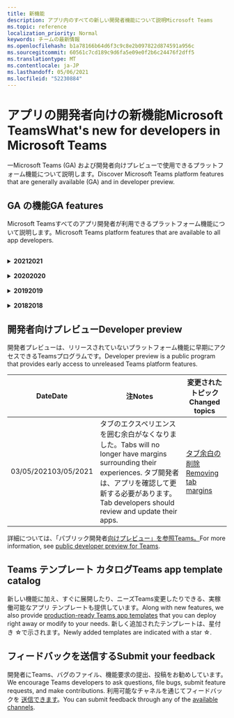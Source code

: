 ```yaml
---
title: 新機能
description: アプリ内のすべての新しい開発者機能について説明Microsoft Teams
ms.topic: reference
localization_priority: Normal
keywords: チームの最新情報
ms.openlocfilehash: b1a78166b64d6f3c9c8e2b097822d874591a956c
ms.sourcegitcommit: 60561c7cd189c9d6fa5e09e0f2b6c24476f2dff5
ms.translationtype: MT
ms.contentlocale: ja-JP
ms.lasthandoff: 05/06/2021
ms.locfileid: "52230884"
---
```

# <a name="whats-new-for-developers-in-microsoft-teams"></a><span data-ttu-id="727b0-104">アプリの開発者向けの新機能Microsoft Teams</span><span class="sxs-lookup"><span data-stu-id="727b0-104">What's new for developers in Microsoft Teams</span></span>

<span data-ttu-id="727b0-105">一Microsoft Teams (GA) および開発者向けプレビューで使用できるプラットフォーム機能について説明します。</span><span class="sxs-lookup"><span data-stu-id="727b0-105">Discover Microsoft Teams platform features that are generally available (GA) and in developer preview.</span></span>

## <a name="ga-features"></a><span data-ttu-id="727b0-106">GA の機能</span><span class="sxs-lookup"><span data-stu-id="727b0-106">GA features</span></span>

<span data-ttu-id="727b0-107">Microsoft Teamsすべてのアプリ開発者が利用できるプラットフォーム機能について説明します。</span><span class="sxs-lookup"><span data-stu-id="727b0-107">Microsoft Teams platform features that are available to all app developers.</span></span>

<br>

<details>

<summary><span data-ttu-id="727b0-108"><b>2021</b></span><span class="sxs-lookup"><span data-stu-id="727b0-108"><b>2021</b></span></span></summary>

| <span data-ttu-id="727b0-109">**Date**</span><span class="sxs-lookup"><span data-stu-id="727b0-109">**Date**</span></span> | <span data-ttu-id="727b0-110">**注**</span><span class="sxs-lookup"><span data-stu-id="727b0-110">**Notes**</span></span> | <span data-ttu-id="727b0-111">**変更されたトピック**</span><span class="sxs-lookup"><span data-stu-id="727b0-111">**Changed topics**</span></span> |
| -------- | --------- | ------------------ |
|<span data-ttu-id="727b0-112">04/30/2021</span><span class="sxs-lookup"><span data-stu-id="727b0-112">04/30/2021</span></span>|<span data-ttu-id="727b0-113">アプリをストアに発行する方法に関する新Teamsガイダンス。</span><span class="sxs-lookup"><span data-stu-id="727b0-113">New guidance on how to publish apps to the Teams store.</span></span>|<span data-ttu-id="727b0-114">[アプリを Teams ストア](concepts/deploy-and-publish/appsource/publish.md)に発行Teams[検証ガイドライン](concepts/deploy-and-publish/appsource/prepare/teams-store-validation-guidelines.md)</span><span class="sxs-lookup"><span data-stu-id="727b0-114">[Publish your app to the Teams store](concepts/deploy-and-publish/appsource/publish.md), [Teams store validation guidelines](concepts/deploy-and-publish/appsource/prepare/teams-store-validation-guidelines.md)</span></span> |
|<span data-ttu-id="727b0-115">04/29/2021</span><span class="sxs-lookup"><span data-stu-id="727b0-115">04/29/2021</span></span> | <span data-ttu-id="727b0-116">New: アダプティブ カードのユニバーサル アクション。</span><span class="sxs-lookup"><span data-stu-id="727b0-116">New: Universal Actions for Adaptive Cards.</span></span> | [<span data-ttu-id="727b0-117">アダプティブ カードのユニバーサル アクション</span><span class="sxs-lookup"><span data-stu-id="727b0-117">Universal Actions for Adaptive Cards</span></span>](task-modules-and-cards/cards/universal-actions-for-adaptive-cards/overview.md) |
|<span data-ttu-id="727b0-118">04/08/2021</span><span class="sxs-lookup"><span data-stu-id="727b0-118">04/08/2021</span></span>| <span data-ttu-id="727b0-119">アプリのカスタマイズ機能は、開発者プレビューで利用できます。</span><span class="sxs-lookup"><span data-stu-id="727b0-119">App customization feature is now available in developer preview.</span></span>|<span data-ttu-id="727b0-120">[アプリTeams、App](concepts/design/design-teams-app-overview.md#app-customization) [Studio の概要、マニフェスト](concepts/build-and-test/app-studio-overview.md#connectors)スキーマを[設計する](resources/schema/manifest-schema-dev-preview.md)</span><span class="sxs-lookup"><span data-stu-id="727b0-120">[Design Teams app overview](concepts/design/design-teams-app-overview.md#app-customization), [App Studio overview](concepts/build-and-test/app-studio-overview.md#connectors), and [manifest schema](resources/schema/manifest-schema-dev-preview.md)</span></span> |
|<span data-ttu-id="727b0-121">03/18/2021</span><span class="sxs-lookup"><span data-stu-id="727b0-121">03/18/2021</span></span>|<span data-ttu-id="727b0-122">注意: Bot Framework SDK のバージョン 4.10 以上に更新します。廃止プロセスと廃止プロセスを開始しました `TeamsInfo.getMembers` `TeamsInfo.GetMembersAsync` 。</span><span class="sxs-lookup"><span data-stu-id="727b0-122">Notice: Update to version 4.10 or above of the Bot Framework SDK, as we've started with the deprecation process for `TeamsInfo.getMembers` and `TeamsInfo.GetMembersAsync`.</span></span> | [<span data-ttu-id="727b0-123">チーム/チャット メンバーのボット API の変更</span><span class="sxs-lookup"><span data-stu-id="727b0-123">Bot API Changes for Team/Chat Members</span></span>](resources/team-chat-member-api-changes.md) |
|<span data-ttu-id="727b0-124">03/05/2021</span><span class="sxs-lookup"><span data-stu-id="727b0-124">03/05/2021</span></span>|<span data-ttu-id="727b0-125">注意: タブには、エクスペリエンスを囲む余白がなくなりました。</span><span class="sxs-lookup"><span data-stu-id="727b0-125">Notice: Tabs will no longer have margins surrounding their experiences.</span></span> <span data-ttu-id="727b0-126">タブ開発者は、アプリを確認して更新する必要があります。</span><span class="sxs-lookup"><span data-stu-id="727b0-126">Tab developers should review and update their apps.</span></span> | [<span data-ttu-id="727b0-127">タブ余白の削除</span><span class="sxs-lookup"><span data-stu-id="727b0-127">Removing tab margins</span></span>](resources/removing-tab-margins.md) |
|<span data-ttu-id="727b0-128">03/05/2021</span><span class="sxs-lookup"><span data-stu-id="727b0-128">03/05/2021</span></span>|<span data-ttu-id="727b0-129">既定のインストール スコープとグループ機能は、開発者プレビューに表示されます。</span><span class="sxs-lookup"><span data-stu-id="727b0-129">Default install scope and group capability is in developer preview.</span></span>| [<span data-ttu-id="727b0-130">既定のインストール スコープとグループ機能</span><span class="sxs-lookup"><span data-stu-id="727b0-130">Default install scope and group capability</span></span>](concepts/deploy-and-publish/add-default-install-scope.md) |
|<span data-ttu-id="727b0-131">03/05/2021</span><span class="sxs-lookup"><span data-stu-id="727b0-131">03/05/2021</span></span>|<span data-ttu-id="727b0-132">個人用アプリのタブを並べ替える</span><span class="sxs-lookup"><span data-stu-id="727b0-132">Reorder personal app tabs</span></span>|[<span data-ttu-id="727b0-133">個人用アプリのチャット タブを並べ替える</span><span class="sxs-lookup"><span data-stu-id="727b0-133">Reorder the chat tab in personal apps</span></span>](tabs/how-to/create-tab-pages/content-page.md#reorder-static-personal-tabs)|
|<span data-ttu-id="727b0-134">03/04/2021</span><span class="sxs-lookup"><span data-stu-id="727b0-134">03/04/2021</span></span>|<span data-ttu-id="727b0-135">アダプティブ カードの情報マスキング。</span><span class="sxs-lookup"><span data-stu-id="727b0-135">Information masking in Adaptive cards.</span></span>| [<span data-ttu-id="727b0-136">アダプティブ カードの情報マスキング</span><span class="sxs-lookup"><span data-stu-id="727b0-136">Information masking in Adaptive cards</span></span>](task-modules-and-cards/cards/cards-format.md#information-masking-in-adaptive-cards) |
|<span data-ttu-id="727b0-137">02/19/2021</span><span class="sxs-lookup"><span data-stu-id="727b0-137">02/19/2021</span></span>|<span data-ttu-id="727b0-138">場所の機能が追加されました。</span><span class="sxs-lookup"><span data-stu-id="727b0-138">Added location capabilities.</span></span> <br/> <span data-ttu-id="727b0-139">場所機能の情報は、デバイス機能の概要、ネイティブ デバイスのアクセス許可、メディア機能と QR またはバーコード スキャナー機能ファイルの統合に追加されます。</span><span class="sxs-lookup"><span data-stu-id="727b0-139">Location capabilities information is added in the device capabilities overview, native device permissions, integrate media capabilities and QR or barcode scanner capability files.</span></span>|<span data-ttu-id="727b0-140">[概要](concepts/device-capabilities/device-capabilities-overview.md)、[デバイスのアクセス許可の要求](concepts/device-capabilities/native-device-permissions.md)、[メディア機能の統合](concepts/device-capabilities/mobile-camera-image-permissions.md)[、QR またはバーコード](concepts/device-capabilities/qr-barcode-scanner-capability.md)スキャナー機能の統合、[場所の統合機能](concepts/device-capabilities/location-capability.md)</span><span class="sxs-lookup"><span data-stu-id="727b0-140">[Overview](concepts/device-capabilities/device-capabilities-overview.md), [Request device permissions](concepts/device-capabilities/native-device-permissions.md), [Integrate media capabilities](concepts/device-capabilities/mobile-camera-image-permissions.md), [Integrate QR or barcode scanner capability](concepts/device-capabilities/qr-barcode-scanner-capability.md), [Integrate location capabilities](concepts/device-capabilities/location-capability.md)</span></span> |
|<span data-ttu-id="727b0-141">02/18/2021</span><span class="sxs-lookup"><span data-stu-id="727b0-141">02/18/2021</span></span>|<span data-ttu-id="727b0-142">QR またはバーコード スキャナー機能を追加しました。</span><span class="sxs-lookup"><span data-stu-id="727b0-142">Added QR or barcode scanner capability.</span></span> <br/> <span data-ttu-id="727b0-143">QR またはバーコード スキャナーの機能情報は、デバイス機能の概要、ネイティブ デバイスのアクセス許可、メディア機能ファイルの統合に追加されます。</span><span class="sxs-lookup"><span data-stu-id="727b0-143">QR or barcode scanner  capability information is added in the device capabilities overview, native device permissions and integrate media capabilities files.</span></span>|<span data-ttu-id="727b0-144">[概要](concepts/device-capabilities/device-capabilities-overview.md)、[デバイスのアクセス許可の要求](concepts/device-capabilities/native-device-permissions.md)、[メディア機能の統合](concepts/device-capabilities/mobile-camera-image-permissions.md)[、QR またはバーコード スキャナー機能の統合](concepts/device-capabilities/qr-barcode-scanner-capability.md)</span><span class="sxs-lookup"><span data-stu-id="727b0-144">[Overview](concepts/device-capabilities/device-capabilities-overview.md), [Request device permissions](concepts/device-capabilities/native-device-permissions.md), [Integrate media capabilities](concepts/device-capabilities/mobile-camera-image-permissions.md), [Integrate QR or barcode scanner capability](concepts/device-capabilities/qr-barcode-scanner-capability.md)</span></span> |
|<span data-ttu-id="727b0-145">02/09/2021</span><span class="sxs-lookup"><span data-stu-id="727b0-145">02/09/2021</span></span>|<span data-ttu-id="727b0-146">デバイス機能の概要を追加しました。</span><span class="sxs-lookup"><span data-stu-id="727b0-146">Added device capabilities overview.</span></span> <br/> <span data-ttu-id="727b0-147">マイク機能情報は、ネイティブ デバイスのアクセス許可に追加され、メディア機能ファイルを統合します。</span><span class="sxs-lookup"><span data-stu-id="727b0-147">Microphone capability information is added in the native device permissions and integrate media capabilities files.</span></span>|<span data-ttu-id="727b0-148">[概要](concepts/device-capabilities/device-capabilities-overview.md)、 [デバイスのアクセス許可の要求](concepts/device-capabilities/native-device-permissions.md)、 [メディア機能の統合](concepts/device-capabilities/mobile-camera-image-permissions.md)</span><span class="sxs-lookup"><span data-stu-id="727b0-148">[Overview](concepts/device-capabilities/device-capabilities-overview.md), [Request device permissions](concepts/device-capabilities/native-device-permissions.md), [Integrate media capabilities](concepts/device-capabilities/mobile-camera-image-permissions.md)</span></span>|

<br>

</details>

<br>

<details>
  
<summary><span data-ttu-id="727b0-149"><b>2020</b></span><span class="sxs-lookup"><span data-stu-id="727b0-149"><b>2020</b></span></span></summary>

| <span data-ttu-id="727b0-150">**Date**</span><span class="sxs-lookup"><span data-stu-id="727b0-150">**Date**</span></span> | <span data-ttu-id="727b0-151">**注**</span><span class="sxs-lookup"><span data-stu-id="727b0-151">**Notes**</span></span> | <span data-ttu-id="727b0-152">**変更されたトピック**</span><span class="sxs-lookup"><span data-stu-id="727b0-152">**Changed topics**</span></span> |
| -------- | --------- | ------------------ |
|<span data-ttu-id="727b0-153">11/30/2020</span><span class="sxs-lookup"><span data-stu-id="727b0-153">11/30/2020</span></span>|<span data-ttu-id="727b0-154">ID プラットフォームとタブTeams Toolkit Visual Studio Code統合</span><span class="sxs-lookup"><span data-stu-id="727b0-154">Identity platform integration with Teams Toolkit and Visual Studio Code for tabs</span></span>|[<span data-ttu-id="727b0-155">タブ用のシングル サインオンTeams ToolkitとVisual Studio Code認証</span><span class="sxs-lookup"><span data-stu-id="727b0-155">Single sign-on authentication with Teams Toolkit and Visual Studio Code for tabs</span></span>](toolkit/visual-studio-code-tab-sso.md)|
|<span data-ttu-id="727b0-156">11/16/2020</span><span class="sxs-lookup"><span data-stu-id="727b0-156">11/16/2020</span></span>|<span data-ttu-id="727b0-157">Teamsバージョン 1.8 に更新されたアプリ マニフェスト</span><span class="sxs-lookup"><span data-stu-id="727b0-157">Teams app manifest updated to version 1.8</span></span>|[<span data-ttu-id="727b0-158">リファレンス: マニフェスト スキーマのMicrosoft Teams</span><span class="sxs-lookup"><span data-stu-id="727b0-158">Reference: Manifest schema for Microsoft Teams</span></span>](resources/schema/manifest-schema.md)|
|<span data-ttu-id="727b0-159">11/10/2020</span><span class="sxs-lookup"><span data-stu-id="727b0-159">11/10/2020</span></span>|<span data-ttu-id="727b0-160">Teamsボットの設計ガイドライン</span><span class="sxs-lookup"><span data-stu-id="727b0-160">Teams bot design guidelines</span></span>|[<span data-ttu-id="727b0-161">ボットの設計ガイドライン</span><span class="sxs-lookup"><span data-stu-id="727b0-161">Bot design guidelines</span></span>](bots/design/bots.md)|
|<span data-ttu-id="727b0-162">09/30/2020</span><span class="sxs-lookup"><span data-stu-id="727b0-162">09/30/2020</span></span>|<span data-ttu-id="727b0-163">モバイル デバイス上のボットへのファイルの送受信がサポートされています。</span><span class="sxs-lookup"><span data-stu-id="727b0-163">Sending and receiving files to bots on mobile devices is now supported.</span></span>|[<span data-ttu-id="727b0-164">ボットを介してファイルを送受信する</span><span class="sxs-lookup"><span data-stu-id="727b0-164">Send and receive files through your bot</span></span>](resources/bot-v3/bots-files.md)|
|<span data-ttu-id="727b0-165">09/22/2020</span><span class="sxs-lookup"><span data-stu-id="727b0-165">09/22/2020</span></span>|<span data-ttu-id="727b0-166">開発の開始に関する新Teams。</span><span class="sxs-lookup"><span data-stu-id="727b0-166">New information for getting started with Teams development.</span></span>|[<span data-ttu-id="727b0-167">アプリの最初のTeamsを作成する</span><span class="sxs-lookup"><span data-stu-id="727b0-167">Build your first Teams app overview</span></span>](build-your-first-app/build-first-app-overview.md)|
|<span data-ttu-id="727b0-168">09/18/2020</span><span class="sxs-lookup"><span data-stu-id="727b0-168">09/18/2020</span></span>|<span data-ttu-id="727b0-169">会議中のアプリのTeams (リリース プレビュー)。</span><span class="sxs-lookup"><span data-stu-id="727b0-169">Support for in-meeting Teams apps (Release Preview).</span></span>|<span data-ttu-id="727b0-170">[会議や会議Teamsアプリ](apps-in-teams-meetings/create-apps-for-teams-meetings.md)[のアプリをTeamsする](apps-in-teams-meetings/teams-apps-in-meetings.md)</span><span class="sxs-lookup"><span data-stu-id="727b0-170">[Create apps for Teams meetings](apps-in-teams-meetings/create-apps-for-teams-meetings.md) and [Apps in Teams meetings](apps-in-teams-meetings/teams-apps-in-meetings.md)</span></span>|
|<span data-ttu-id="727b0-171">08/19/2020</span><span class="sxs-lookup"><span data-stu-id="727b0-171">08/19/2020</span></span>|<span data-ttu-id="727b0-172">Microsoft TeamsメッセージをインポートGraph。</span><span class="sxs-lookup"><span data-stu-id="727b0-172">Import Teams messages with Microsoft Graph.</span></span>|[<span data-ttu-id="727b0-173">Microsoft Graph を使用してサードパーティのプラットフォーム メッセージを Teams にインポートする</span><span class="sxs-lookup"><span data-stu-id="727b0-173">Import third-party platform messages to Teams using Microsoft Graph</span></span>](graph-api/import-messages/import-external-messages-to-teams.md)
| <span data-ttu-id="727b0-174">08/12/2020</span><span class="sxs-lookup"><span data-stu-id="727b0-174">08/12/2020</span></span> |<span data-ttu-id="727b0-175">受信 Webhook でのアダプティブ カードのサポートが GA に移動しました。</span><span class="sxs-lookup"><span data-stu-id="727b0-175">Adaptive Cards support in incoming webhook moved to GA.</span></span>|[<span data-ttu-id="727b0-176">受信 Webhook を使用してアダプティブ カードを送信する</span><span class="sxs-lookup"><span data-stu-id="727b0-176">Send adaptive cards using an incoming webhook</span></span>](~/webhooks-and-connectors/how-to/connectors-using.md#send-adaptive-cards-using-an-incoming-webhook) |
|<span data-ttu-id="727b0-177">08/10/2020</span><span class="sxs-lookup"><span data-stu-id="727b0-177">08/10/2020</span></span>|<span data-ttu-id="727b0-178">アプリを使用Teamsを構築するVisual Studio Toolkit。</span><span class="sxs-lookup"><span data-stu-id="727b0-178">Get started building Teams apps with the Visual Studio Toolkit.</span></span>|[<span data-ttu-id="727b0-179">アプリとアプリのMicrosoft Teams ToolkitをVisual Studio Code</span><span class="sxs-lookup"><span data-stu-id="727b0-179">Build apps with the Microsoft Teams Toolkit and Visual Studio Code</span></span>](toolkit/visual-studio-overview.md) |
|<span data-ttu-id="727b0-180">08/06/2020</span><span class="sxs-lookup"><span data-stu-id="727b0-180">08/06/2020</span></span>|<span data-ttu-id="727b0-181">タブ SSO 認証のサポート。</span><span class="sxs-lookup"><span data-stu-id="727b0-181">Support for Tabs SSO authentication.</span></span>|<span data-ttu-id="727b0-182">[[SSO の設定] タブMicrosoft Teamsする](tabs/how-to/authentication/auth-aad-sso.md#develop-an-sso-microsoft-teams-tab)</span><span class="sxs-lookup"><span data-stu-id="727b0-182">[Develop an SSO Microsoft Teams Tab](tabs/how-to/authentication/auth-aad-sso.md#develop-an-sso-microsoft-teams-tab)</span></span> |
|<span data-ttu-id="727b0-183">07/27/2020</span><span class="sxs-lookup"><span data-stu-id="727b0-183">07/27/2020</span></span> | <span data-ttu-id="727b0-184">Graphボットとメッセージの管理 (パブリック プレビュー)。</span><span class="sxs-lookup"><span data-stu-id="727b0-184">Graph proactive bots and messages (Public Preview).</span></span>|[<span data-ttu-id="727b0-185">Microsoft Teams を使用して、プロアクティブ ボットのインストールとプロアクティブ メッセージングをGraph</span><span class="sxs-lookup"><span data-stu-id="727b0-185">Enable proactive bot installation and proactive messaging in Teams with Microsoft Graph</span></span>](graph-api/proactive-bots-and-messages/graph-proactive-bots-and-messages.md)|
| <span data-ttu-id="727b0-186">07/22/2020</span><span class="sxs-lookup"><span data-stu-id="727b0-186">07/22/2020</span></span> |<span data-ttu-id="727b0-187">モバイル デバイス機能の更新。</span><span class="sxs-lookup"><span data-stu-id="727b0-187">Mobile device capability updates.</span></span>|<span data-ttu-id="727b0-188">[[デバイスのアクセス許可を要求する] Microsoft Teamsタブ](concepts/device-capabilities/native-device-permissions.md)</span><span class="sxs-lookup"><span data-stu-id="727b0-188">[Request device permissions for your Microsoft Teams tab](concepts/device-capabilities/native-device-permissions.md)</span></span> |
|<span data-ttu-id="727b0-189">07/20/2020</span><span class="sxs-lookup"><span data-stu-id="727b0-189">07/20/2020</span></span>|<span data-ttu-id="727b0-190">TeamsAppSource 申請のアプリ検証ツール。</span><span class="sxs-lookup"><span data-stu-id="727b0-190">Teams App Validation Tool for AppSource submissions.</span></span>|[<span data-ttu-id="727b0-191">Teamsアプリ検証ツール</span><span class="sxs-lookup"><span data-stu-id="727b0-191">Teams App Validation Tool</span></span>](concepts/deploy-and-publish/appsource/prepare/submission-checklist.md)
|<span data-ttu-id="727b0-192">07/15/2020</span><span class="sxs-lookup"><span data-stu-id="727b0-192">07/15/2020</span></span>|<span data-ttu-id="727b0-193">ユーザーの仮想アシスタントを作成Teams。</span><span class="sxs-lookup"><span data-stu-id="727b0-193">Create a virtual assistant for Teams.</span></span>|[<span data-ttu-id="727b0-194">仮想アシスタントのMicrosoft Teams</span><span class="sxs-lookup"><span data-stu-id="727b0-194">Virtual Assistant for Microsoft Teams</span></span>](samples/virtual-assistant.md)|
|<span data-ttu-id="727b0-195">07/14/2020</span><span class="sxs-lookup"><span data-stu-id="727b0-195">07/14/2020</span></span>|<span data-ttu-id="727b0-196">ネイティブ読み込みインジケーターのドキュメントを表示する。</span><span class="sxs-lookup"><span data-stu-id="727b0-196">Surfacing a native loading indicator documentation.</span></span>|[<span data-ttu-id="727b0-197">ネイティブ読み込みインジケーターの表示</span><span class="sxs-lookup"><span data-stu-id="727b0-197">Showing a native loading indicator</span></span>](tabs/how-to/create-tab-pages/content-page.md#show-a-native-loading-indicator)
|<span data-ttu-id="727b0-198">07/01/2020</span><span class="sxs-lookup"><span data-stu-id="727b0-198">07/01/2020</span></span>|<span data-ttu-id="727b0-199">アプリの作成Teamsを開始Visual Studio Code Toolkit。</span><span class="sxs-lookup"><span data-stu-id="727b0-199">Get started building Teams apps with the Visual Studio Code Toolkit.</span></span>|[<span data-ttu-id="727b0-200">アプリとアプリのMicrosoft Teams ToolkitをVisual Studio Code</span><span class="sxs-lookup"><span data-stu-id="727b0-200">Build apps with the Microsoft Teams Toolkit and Visual Studio Code</span></span>](toolkit/visual-studio-code-overview.md) |
|<span data-ttu-id="727b0-201">07/01/2020</span><span class="sxs-lookup"><span data-stu-id="727b0-201">07/01/2020</span></span>|<span data-ttu-id="727b0-202">Web クライアントおよびデスクトップ クライアント用のタブ GA Teamsシングル サインオン。</span><span class="sxs-lookup"><span data-stu-id="727b0-202">Single sign-on for tabs GA for Teams web and desktop clients.</span></span>|[<span data-ttu-id="727b0-203">シングル Sign-On (SSO)</span><span class="sxs-lookup"><span data-stu-id="727b0-203">Single Sign-On (SSO)</span></span>](tabs/how-to/authentication/auth-aad-sso.md)|
|<span data-ttu-id="727b0-204">06/05/2020</span><span class="sxs-lookup"><span data-stu-id="727b0-204">06/05/2020</span></span>| <span data-ttu-id="727b0-205">マニフェスト スキーマがバージョン 1.7 に更新されました。</span><span class="sxs-lookup"><span data-stu-id="727b0-205">Manifest Schema updated to version 1.7.</span></span>| [<span data-ttu-id="727b0-206">リファレンス: マニフェスト スキーマのMicrosoft Teams</span><span class="sxs-lookup"><span data-stu-id="727b0-206">Reference: Manifest schema for Microsoft Teams</span></span>](resources/schema/manifest-schema.md)|
|<span data-ttu-id="727b0-207">05/18/2020</span><span class="sxs-lookup"><span data-stu-id="727b0-207">05/18/2020</span></span>|<span data-ttu-id="727b0-208">アプリケーションとPower Virtual Agents統合Teams。</span><span class="sxs-lookup"><span data-stu-id="727b0-208">Integrate Power Virtual Agents with Teams.</span></span>|[<span data-ttu-id="727b0-209">チャットボットとPower Virtual Agentsを統合Microsoft Teams</span><span class="sxs-lookup"><span data-stu-id="727b0-209">Integrate a Power Virtual Agents chatbot with Microsoft Teams</span></span>](bots/how-to/add-power-virtual-agents-bot-to-teams.md)|
|<span data-ttu-id="727b0-210">04/01/2020</span><span class="sxs-lookup"><span data-stu-id="727b0-210">04/01/2020</span></span>|<span data-ttu-id="727b0-211">WFM システムを Shifts Connector と統合して、Teams。</span><span class="sxs-lookup"><span data-stu-id="727b0-211">Integrate WFM systems with Shifts Connector for Teams.</span></span>|[<span data-ttu-id="727b0-212">Microsoft TeamsWFM コネクタをシフトする</span><span class="sxs-lookup"><span data-stu-id="727b0-212">Microsoft Teams Shifts WFM connectors</span></span>](samples/shifts-wfm-connectors.md)
| <span data-ttu-id="727b0-213">03/24/2020</span><span class="sxs-lookup"><span data-stu-id="727b0-213">03/24/2020</span></span> | <span data-ttu-id="727b0-214">会話の 1 つのメンバーを取得するためのサポート、およびページメンバーの取得に関する追加のサポートが追加されました。</span><span class="sxs-lookup"><span data-stu-id="727b0-214">Added support for retrieving a single member of a conversation, and additional support for retrieving paged members.</span></span> | [<span data-ttu-id="727b0-215">Teams のコンテキストをボット用に取得する</span><span class="sxs-lookup"><span data-stu-id="727b0-215">Get Teams context for your bot</span></span>](~/bots/how-to/get-teams-context.md) |

<br>

</details>

<br>

<details>
  
<summary><span data-ttu-id="727b0-216"><b>2019</b></span><span class="sxs-lookup"><span data-stu-id="727b0-216"><b>2019</b></span></span></summary>

| <span data-ttu-id="727b0-217">**Date**</span><span class="sxs-lookup"><span data-stu-id="727b0-217">**Date**</span></span> | <span data-ttu-id="727b0-218">**注**</span><span class="sxs-lookup"><span data-stu-id="727b0-218">**Notes**</span></span> | <span data-ttu-id="727b0-219">**変更されたトピック**</span><span class="sxs-lookup"><span data-stu-id="727b0-219">**Changed topics**</span></span> |
| -------- | --------- | ------------------ |
| <span data-ttu-id="727b0-220">12/26/2019</span><span class="sxs-lookup"><span data-stu-id="727b0-220">12/26/2019</span></span> | <span data-ttu-id="727b0-221">ボットに送信されるペイロード内のパラメーターは暗号化されなくなったため、この値を使用してこれらのメッセージへのディープリンク `replyToId` を作成できます。</span><span class="sxs-lookup"><span data-stu-id="727b0-221">The `replyToId` parameter in payloads sent to a bot is no longer encrypted, allowing you to use this value to construct deeplinks to these messages.</span></span> <span data-ttu-id="727b0-222">メッセージ ペイロードには、パラメーターに暗号化された値が含まれます。</span><span class="sxs-lookup"><span data-stu-id="727b0-222">Message payloads include the encrypted values in the parameter.</span></span> <span data-ttu-id="727b0-223">`legacy.replyToId`.</span><span class="sxs-lookup"><span data-stu-id="727b0-223">`legacy.replyToId`.</span></span>  |
| <span data-ttu-id="727b0-224">11/05/2019</span><span class="sxs-lookup"><span data-stu-id="727b0-224">11/05/2019</span></span> | <span data-ttu-id="727b0-225">JavaScript SDK を使用したシングル サインオンTeams使用します。</span><span class="sxs-lookup"><span data-stu-id="727b0-225">Single sign-on using the Teams JavaScript SDK.</span></span> | [<span data-ttu-id="727b0-226">シングル サインオン</span><span class="sxs-lookup"><span data-stu-id="727b0-226">Single sign-on</span></span>](tabs/how-to/authentication/auth-aad-sso.md) |
| <span data-ttu-id="727b0-227">10/31/2019</span><span class="sxs-lookup"><span data-stu-id="727b0-227">10/31/2019</span></span> | <span data-ttu-id="727b0-228">4.6 Bot Framework SDK を反映するように更新された会話型ボットとメッセージング拡張機能のドキュメント。</span><span class="sxs-lookup"><span data-stu-id="727b0-228">Conversational bots and messaging extension documentation updated to reflect the 4.6 Bot Framework SDK.</span></span> <span data-ttu-id="727b0-229">v3 SDK のドキュメントは、「リソース」セクションで参照できます。</span><span class="sxs-lookup"><span data-stu-id="727b0-229">Documentation for the v3 SDK is available in the Resources section.</span></span> | <span data-ttu-id="727b0-230">すべてのボットとメッセージング拡張機能のドキュメント。</span><span class="sxs-lookup"><span data-stu-id="727b0-230">All bot and messaging extension documentation.</span></span> |
| <span data-ttu-id="727b0-231">10/31/2019</span><span class="sxs-lookup"><span data-stu-id="727b0-231">10/31/2019</span></span> | <span data-ttu-id="727b0-232">新しいドキュメント構造と主要な記事のリファクタリング。</span><span class="sxs-lookup"><span data-stu-id="727b0-232">New documentation structure, and major article refactoring.</span></span> <span data-ttu-id="727b0-233">問題を作成して、任意のデッド リンクまたは 404 をGitHubしてください。</span><span class="sxs-lookup"><span data-stu-id="727b0-233">Please report any dead links or 404's by creating a GitHub Issue.</span></span> | <span data-ttu-id="727b0-234">彼ら皆！</span><span class="sxs-lookup"><span data-stu-id="727b0-234">All of them!</span></span> |
| <span data-ttu-id="727b0-235">09/13/2019</span><span class="sxs-lookup"><span data-stu-id="727b0-235">09/13/2019</span></span> | <span data-ttu-id="727b0-236">要求ボットは、アクション ベースのメッセージング拡張機能からインストールされます。</span><span class="sxs-lookup"><span data-stu-id="727b0-236">Request bot is installed from action-based messaging extension.</span></span> | [<span data-ttu-id="727b0-237">メッセージング拡張機能を使用してアクションを開始する</span><span class="sxs-lookup"><span data-stu-id="727b0-237">Initiate actions with messaging extensions</span></span>](resources/messaging-extension-v3/create-extensions.md#request-to-install-your-conversational-bot)
| <span data-ttu-id="727b0-238">08/28/2019</span><span class="sxs-lookup"><span data-stu-id="727b0-238">08/28/2019</span></span> | <span data-ttu-id="727b0-239">タブとコネクタのプライベート チャネルのサポート。</span><span class="sxs-lookup"><span data-stu-id="727b0-239">Support for private channels in tabs and Connectors.</span></span> | [<span data-ttu-id="727b0-240">タブのコンテキストを取得する</span><span class="sxs-lookup"><span data-stu-id="727b0-240">Get context for your tab</span></span>](tabs/how-to/access-teams-context.md#retrieving-context-in-private-channels) |
| <span data-ttu-id="727b0-241">06/20/2019</span><span class="sxs-lookup"><span data-stu-id="727b0-241">06/20/2019</span></span> | <span data-ttu-id="727b0-242">外部 Web サイトから、外部 Web サイトを別のチャネルTeamsします。</span><span class="sxs-lookup"><span data-stu-id="727b0-242">Share an external website, from an external website, into a Teams channel.</span></span> | [<span data-ttu-id="727b0-243">共有するTeams</span><span class="sxs-lookup"><span data-stu-id="727b0-243">Share to Teams</span></span>](~/share-to-teams.md) |
| <span data-ttu-id="727b0-244">05/25/2019</span><span class="sxs-lookup"><span data-stu-id="727b0-244">05/25/2019</span></span> | <span data-ttu-id="727b0-245">タスク モジュールからのボット メッセージで応答します。</span><span class="sxs-lookup"><span data-stu-id="727b0-245">Respond with bot message from task module.</span></span> | [<span data-ttu-id="727b0-246">タスク モジュールからのボット メッセージで応答する</span><span class="sxs-lookup"><span data-stu-id="727b0-246">Respond with bot message from task module</span></span>](resources/messaging-extension-v3/create-extensions.md#respond-with-an-adaptive-card-message-sent-from-a-bot) |
| <span data-ttu-id="727b0-247">05/25/2019</span><span class="sxs-lookup"><span data-stu-id="727b0-247">05/25/2019</span></span> | <span data-ttu-id="727b0-248">グループ チャット内のボット。</span><span class="sxs-lookup"><span data-stu-id="727b0-248">Bots in group chats.</span></span> | [<span data-ttu-id="727b0-249">グループ チャットまたはチャネルでボットを操作する</span><span class="sxs-lookup"><span data-stu-id="727b0-249">Interact with a bot in group chat or channel</span></span>](~/concepts/bots/bot-conversations/bots-conv-channel.md) |
| <span data-ttu-id="727b0-250">05/20/2019</span><span class="sxs-lookup"><span data-stu-id="727b0-250">05/20/2019</span></span> | <span data-ttu-id="727b0-251">アプリ マニフェストのローカライズ。</span><span class="sxs-lookup"><span data-stu-id="727b0-251">App manifest localization.</span></span> | [<span data-ttu-id="727b0-252">アプリのローカライズ</span><span class="sxs-lookup"><span data-stu-id="727b0-252">App localization</span></span>](~/publishing/apps-localization.md) |
| <span data-ttu-id="727b0-253">05/20/2019</span><span class="sxs-lookup"><span data-stu-id="727b0-253">05/20/2019</span></span> | <span data-ttu-id="727b0-254">メッセージアクション。</span><span class="sxs-lookup"><span data-stu-id="727b0-254">Message actions.</span></span> | [<span data-ttu-id="727b0-255">メッセージアクション</span><span class="sxs-lookup"><span data-stu-id="727b0-255">Message Actions</span></span>](resources/messaging-extension-v3/create-extensions.md#action-type-message-extensions) |
| <span data-ttu-id="727b0-256">05/20/2019</span><span class="sxs-lookup"><span data-stu-id="727b0-256">05/20/2019</span></span> | <span data-ttu-id="727b0-257">リンク解除 (カスタム URL プレビュー)。</span><span class="sxs-lookup"><span data-stu-id="727b0-257">Link unfurling (custom URL previews).</span></span> | [<span data-ttu-id="727b0-258">リンク展開</span><span class="sxs-lookup"><span data-stu-id="727b0-258">Link unfurling</span></span>](messaging-extensions/how-to/link-unfurling.md)|
| <span data-ttu-id="727b0-259">05/06/2019</span><span class="sxs-lookup"><span data-stu-id="727b0-259">05/06/2019</span></span> | <span data-ttu-id="727b0-260">ストア アプリのアプリケーション認定プログラム。</span><span class="sxs-lookup"><span data-stu-id="727b0-260">Application Certification program for store apps.</span></span> | [<span data-ttu-id="727b0-261">アプリケーション認定</span><span class="sxs-lookup"><span data-stu-id="727b0-261">Application Certification</span></span>](~/publishing/application-certification.md) |
| <span data-ttu-id="727b0-262">05/06/2019</span><span class="sxs-lookup"><span data-stu-id="727b0-262">05/06/2019</span></span> | <span data-ttu-id="727b0-263">アプリ テンプレートが利用可能になります。</span><span class="sxs-lookup"><span data-stu-id="727b0-263">App Templates are now available.</span></span> | [<span data-ttu-id="727b0-264">アプリ テンプレート</span><span class="sxs-lookup"><span data-stu-id="727b0-264">App Templates</span></span>](~/samples/app-templates.md) |
| <span data-ttu-id="727b0-265">04/23/2019</span><span class="sxs-lookup"><span data-stu-id="727b0-265">04/23/2019</span></span> | <span data-ttu-id="727b0-266">アクション ベースのメッセージング拡張機能が利用可能になります。</span><span class="sxs-lookup"><span data-stu-id="727b0-266">Action-based Messaging Extensions are now available.</span></span> | [<span data-ttu-id="727b0-267">アクション ベースのメッセージ拡張機能</span><span class="sxs-lookup"><span data-stu-id="727b0-267">Action-based Message Extensions</span></span>](~/concepts/messaging-extensions/create-extensions.md) |
| <span data-ttu-id="727b0-268">02/18/2019</span><span class="sxs-lookup"><span data-stu-id="727b0-268">02/18/2019</span></span> | <span data-ttu-id="727b0-269">プライベート チャットへのディープ リンクの作成は、開発者のプレビューから外れ、利用できます。</span><span class="sxs-lookup"><span data-stu-id="727b0-269">Creating deep links to private chat is out of developer preview and available.</span></span> | [<span data-ttu-id="727b0-270">チャットへのディープ リンクの設定</span><span class="sxs-lookup"><span data-stu-id="727b0-270">Deep linking to a chat</span></span>](concepts/build-and-test/deep-links.md#deep-linking-to-a-chat) |
| <span data-ttu-id="727b0-271">01/23/2019</span><span class="sxs-lookup"><span data-stu-id="727b0-271">01/23/2019</span></span> | <span data-ttu-id="727b0-272">タブ コンテキストでの SKU と licenceType 情報の表示。</span><span class="sxs-lookup"><span data-stu-id="727b0-272">Surfacing SKU and licenceType information in the tab context.</span></span> | [<span data-ttu-id="727b0-273">タブ コンテキスト</span><span class="sxs-lookup"><span data-stu-id="727b0-273">Tab Context</span></span>](~/concepts/tabs/tabs-context.md) |

<br>

</details>

<br>

<details>

<summary><span data-ttu-id="727b0-274"><b>2018</b></span><span class="sxs-lookup"><span data-stu-id="727b0-274"><b>2018</b></span></span></summary>

| <span data-ttu-id="727b0-275">**Date**</span><span class="sxs-lookup"><span data-stu-id="727b0-275">**Date**</span></span> | <span data-ttu-id="727b0-276">**注**</span><span class="sxs-lookup"><span data-stu-id="727b0-276">**Notes**</span></span> | <span data-ttu-id="727b0-277">**変更されたトピック**</span><span class="sxs-lookup"><span data-stu-id="727b0-277">**Changed topics**</span></span> |
| -------- | --------- | ------------------ |
| <span data-ttu-id="727b0-278">2018 年 11 月 12 日</span><span class="sxs-lookup"><span data-stu-id="727b0-278">11/12/2018</span></span> | <span data-ttu-id="727b0-279">グループ チャット内のタブは、リリース済みバージョンの Teamsで使用し、開発者プレビューから移動されました。</span><span class="sxs-lookup"><span data-stu-id="727b0-279">Tabs in group chat is now available in the released version of Teams, and has been moved out of developer preview.</span></span> <span data-ttu-id="727b0-280">この作業の一環として、[タブ] セクションはわかりやすくするために再作業されています。</span><span class="sxs-lookup"><span data-stu-id="727b0-280">As part of this work, the tabs section has been reworked for clarity.</span></span>| [<span data-ttu-id="727b0-281">構成可能なタブ</span><span class="sxs-lookup"><span data-stu-id="727b0-281">Configurable tabs</span></span>](~/concepts/tabs/tabs-configurable.md) |
| <span data-ttu-id="727b0-282">11/11/2018</span><span class="sxs-lookup"><span data-stu-id="727b0-282">11/11/2018</span></span> | <span data-ttu-id="727b0-283">ノード JS と .NET/C# の開始は、Teams で App Studio を使用するように更新され、Azure での Node ベースの Teams アプリのホスティングに新しいセクションが追加されました。</span><span class="sxs-lookup"><span data-stu-id="727b0-283">Getting started for Node JS and for .NET/C# has been updated to use App Studio in Teams, and a new section has been added on hosting Node based Teams apps in Azure.</span></span> | <span data-ttu-id="727b0-284">[C#/.NET](~/get-started/get-started-dotnet-app-studio.md)と App Studio を使用して Microsoft Teams プラットフォームで始める 、 Node JS と[App Studio](~/get-started/get-started-nodejs-app-studio.md)を使用した Microsoft Teams プラットフォームの使用を開始する[、Azure](~/get-started/get-started-nodejs-in-azure.md)でノード Teams アプリをホストする</span><span class="sxs-lookup"><span data-stu-id="727b0-284">[Get started on the Microsoft Teams platform with C#/.NET and App Studio](~/get-started/get-started-dotnet-app-studio.md),  [Get started on the Microsoft Teams platform with Node JS and App Studio](~/get-started/get-started-nodejs-app-studio.md), [Host your Node Teams app in Azure](~/get-started/get-started-nodejs-in-azure.md)</span></span>|
| <span data-ttu-id="727b0-285">11/09/2018</span><span class="sxs-lookup"><span data-stu-id="727b0-285">11/09/2018</span></span> | <span data-ttu-id="727b0-286">これで、ユーザー間のプライベート チャットへのディープ リンクを作成できます。</span><span class="sxs-lookup"><span data-stu-id="727b0-286">You can now create deep links to private chats between users.</span></span> | [<span data-ttu-id="727b0-287">チャットへのディープ リンクの設定</span><span class="sxs-lookup"><span data-stu-id="727b0-287">Deep linking to a chat</span></span>](concepts/build-and-test/deep-links.md#deep-linking-to-a-chat) |
| <span data-ttu-id="727b0-288">2018 年 11 月 8 日</span><span class="sxs-lookup"><span data-stu-id="727b0-288">11/08/2018</span></span> | <span data-ttu-id="727b0-289">SharePoint Framework 1.7 が出荷され、web パーツとして [Microsoft Teams] タブSharePoint Framework機能が追加されました。</span><span class="sxs-lookup"><span data-stu-id="727b0-289">SharePoint Framework 1.7 has shipped and with it a new feature to use Microsoft Teams tab as a SharePoint Framework web part.</span></span> | <span data-ttu-id="727b0-290">[[タブ] SharePoint](~/concepts/tabs/tabs-in-sharepoint.md)</span><span class="sxs-lookup"><span data-stu-id="727b0-290">[Tabs in SharePoint](~/concepts/tabs/tabs-in-sharepoint.md)</span></span> |
| <span data-ttu-id="727b0-291">11/05/2018</span><span class="sxs-lookup"><span data-stu-id="727b0-291">11/05/2018</span></span> | <span data-ttu-id="727b0-292">"タスク モジュール" 機能がリリースされました。</span><span class="sxs-lookup"><span data-stu-id="727b0-292">The "task module" feature was released.</span></span> <span data-ttu-id="727b0-293">タスク モジュールを使用すると、ボットとタブの両方から、Teamsアプリケーションでモーダル ポップアップ エクスペリエンスを作成できます。</span><span class="sxs-lookup"><span data-stu-id="727b0-293">A task module allows you to create modal popup experiences in your Teams application, from both bots and tabs.</span></span> <span data-ttu-id="727b0-294">ポップアップ内では、独自のカスタム HTML/JavaScript コードを実行したり、YouTube や Microsoft Stream ビデオなどの -based ウィジェットを表示したり、アダプティブ カードを `<iframe>` [表示することができます](https://docs.microsoft.com/adaptive-cards/)。</span><span class="sxs-lookup"><span data-stu-id="727b0-294">Inside the popup, you can run your own custom HTML/JavaScript code, show an `<iframe>`-based widget such as a YouTube or Microsoft Stream video, or display an [Adaptive card](https://docs.microsoft.com/adaptive-cards/).</span></span> | <span data-ttu-id="727b0-295">[タスク モジュールの概要](~/concepts/task-modules/task-modules-overview.md)、 [タブ内のタスク モジュール](~/concepts/task-modules/task-modules-tabs.md)、  [ボット内のタスク モジュール](~/concepts/task-modules/task-modules-bots.md)</span><span class="sxs-lookup"><span data-stu-id="727b0-295">[Task module Overview](~/concepts/task-modules/task-modules-overview.md), [task module in tabs](~/concepts/task-modules/task-modules-tabs.md),  [task module in bots](~/concepts/task-modules/task-modules-bots.md)</span></span> |
| <span data-ttu-id="727b0-296">10/05/2018</span><span class="sxs-lookup"><span data-stu-id="727b0-296">10/05/2018</span></span> | <span data-ttu-id="727b0-297">カードの書式設定情報が更新され、デスクトップ、iOS、Android クライアントでテストTeams。</span><span class="sxs-lookup"><span data-stu-id="727b0-297">Formatting information for cards has been updated, and tested in the desktop, iOS and Android clients for Teams.</span></span> | <span data-ttu-id="727b0-298">[カード](~/concepts/cards/cards.md)、 [カードの書式設定](~/concepts/cards/cards-format.md)</span><span class="sxs-lookup"><span data-stu-id="727b0-298">[Cards](~/concepts/cards/cards.md), [Card formatting](~/concepts/cards/cards-format.md)</span></span> |
| <span data-ttu-id="727b0-299">09/24/2018</span><span class="sxs-lookup"><span data-stu-id="727b0-299">09/24/2018</span></span> | <span data-ttu-id="727b0-300">Microsoft Graph 用の通話とオンライン会議 API がベータ版にリリースされ、Teams アプリは音声とビデオを使用してユーザーと豊富なやり取りを行うことができます。</span><span class="sxs-lookup"><span data-stu-id="727b0-300">Calls and online meetings APIs for Microsoft Graph were released to beta, and Teams apps can now interact with users in rich ways using voice and video.</span></span> | <span data-ttu-id="727b0-301">[通話とオンライン会議](~/concepts/calls-and-meetings/registering-calling-bot.md)ボット [,](~/concepts/calls-and-meetings/real-time-media-concepts.md)リアルタイムメディアの概念 [,](~/concepts/calls-and-meetings/registering-calling-bot.md)呼び出しボットの登録 [,](~/concepts/calls-and-meetings/debugging-local-testing-calling-meeting-bots.md)デバッグとローカルテスト , [アプリケーション](~/concepts/calls-and-meetings/requirements-considerations-application-hosted-media-bots.md)ホスト型メディア , 着信通話通知 [の処理](~/concepts/calls-and-meetings/call-notifications.md)</span><span class="sxs-lookup"><span data-stu-id="727b0-301">[Calls and online meetings bots](~/concepts/calls-and-meetings/registering-calling-bot.md), [Real-time media concepts](~/concepts/calls-and-meetings/real-time-media-concepts.md), [Registering a calling bot](~/concepts/calls-and-meetings/registering-calling-bot.md), [Debugging and local testing](~/concepts/calls-and-meetings/debugging-local-testing-calling-meeting-bots.md), [Application-hosted media](~/concepts/calls-and-meetings/requirements-considerations-application-hosted-media-bots.md), [Handling incoming call notifications](~/concepts/calls-and-meetings/call-notifications.md)</span></span> |
| <span data-ttu-id="727b0-302">09/11/2018</span><span class="sxs-lookup"><span data-stu-id="727b0-302">09/11/2018</span></span> | <span data-ttu-id="727b0-303">タブ構成ページの高さが大幅に向上しました。</span><span class="sxs-lookup"><span data-stu-id="727b0-303">Tab configuration pages are now significantly taller.</span></span> | [<span data-ttu-id="727b0-304">タブデザイン</span><span class="sxs-lookup"><span data-stu-id="727b0-304">Tab Design</span></span>](tabs/design/tabs.md) |
| <span data-ttu-id="727b0-305">08/15/2018</span><span class="sxs-lookup"><span data-stu-id="727b0-305">08/15/2018</span></span> | <span data-ttu-id="727b0-306">アダプティブ カードは、アダプティブ カードでサポートTeams。</span><span class="sxs-lookup"><span data-stu-id="727b0-306">Adaptive cards are now supported in Teams.</span></span>|[<span data-ttu-id="727b0-307">Teams でのアダプティブ カードのアクション</span><span class="sxs-lookup"><span data-stu-id="727b0-307">Adaptive card actions in Teams</span></span>](task-modules-and-cards/cards/cards-reference.md#adaptive-card) |
| <span data-ttu-id="727b0-308">08/10/2018</span><span class="sxs-lookup"><span data-stu-id="727b0-308">08/10/2018</span></span> | <span data-ttu-id="727b0-309">DevTools のクライアント サポート。</span><span class="sxs-lookup"><span data-stu-id="727b0-309">Client support for DevTools.</span></span>| [<span data-ttu-id="727b0-310">デスクトップ クライアントMicrosoft Teams DevTools</span><span class="sxs-lookup"><span data-stu-id="727b0-310">DevTools for the Microsoft Teams Desktop Client</span></span>](~/resources/dev-preview/developer-preview-tools.md)|
| <span data-ttu-id="727b0-311">08/08/2018</span><span class="sxs-lookup"><span data-stu-id="727b0-311">08/08/2018</span></span> | <span data-ttu-id="727b0-312">メッセージング拡張機能は複数のコマンドをサポートしています。</span><span class="sxs-lookup"><span data-stu-id="727b0-312">Messaging extensions now supports multiple commands.</span></span> <span data-ttu-id="727b0-313">この機能は現在Developer Previewされ、すべてのユーザーにリリースされました。</span><span class="sxs-lookup"><span data-stu-id="727b0-313">This feature has been in Developer Preview, and is now released to all users.</span></span>| [<span data-ttu-id="727b0-314">composeExtensions.commands</span><span class="sxs-lookup"><span data-stu-id="727b0-314">composeExtensions.commands</span></span>](~/resources/schema/manifest-schema.md#composeextensionscommands)|
| <span data-ttu-id="727b0-315">08/07/2018</span><span class="sxs-lookup"><span data-stu-id="727b0-315">08/07/2018</span></span> | <span data-ttu-id="727b0-316">コネクタでインライン構成がサポートされました。</span><span class="sxs-lookup"><span data-stu-id="727b0-316">Inline configuration is now supported in Connectors.</span></span> <span data-ttu-id="727b0-317">Connectors のドキュメントも、わかりやすくするために改訂および拡張されました。</span><span class="sxs-lookup"><span data-stu-id="727b0-317">The Connectors documentation has also been revised and expanded for clarity.</span></span>| [<span data-ttu-id="727b0-318">コネクタ</span><span class="sxs-lookup"><span data-stu-id="727b0-318">Connectors</span></span>](~/concepts/connectors/connectors.md)|
| <span data-ttu-id="727b0-319">08/06/2018</span><span class="sxs-lookup"><span data-stu-id="727b0-319">08/06/2018</span></span> | <span data-ttu-id="727b0-320">これで、ボットはファイルの送受信を行うことができます。</span><span class="sxs-lookup"><span data-stu-id="727b0-320">Your bot can now send and receive files.</span></span>| [<span data-ttu-id="727b0-321">ボットを介してファイルを送受信する</span><span class="sxs-lookup"><span data-stu-id="727b0-321">Send and receive files through your bot</span></span>](~/concepts/bots/bots-files.md)|
| <span data-ttu-id="727b0-322">07/23/2018</span><span class="sxs-lookup"><span data-stu-id="727b0-322">07/23/2018</span></span> | <span data-ttu-id="727b0-323">アプリの再認定に関する情報が [発行] セクションに追加されました。</span><span class="sxs-lookup"><span data-stu-id="727b0-323">Information about app re-certification has been added to the Publishing section.</span></span> |[<span data-ttu-id="727b0-324">マニフェストのアクセス許可</span><span class="sxs-lookup"><span data-stu-id="727b0-324">Manifest permissions</span></span>](resources/schema/manifest-schema.md#permissions)|
| <span data-ttu-id="727b0-325">07/16/2018</span><span class="sxs-lookup"><span data-stu-id="727b0-325">07/16/2018</span></span> | <span data-ttu-id="727b0-326">タブ構成ページには、より多くの領域が割り当てられている。</span><span class="sxs-lookup"><span data-stu-id="727b0-326">More space has been allocated to the tab configuration page.</span></span> | [<span data-ttu-id="727b0-327">タブ構成ページが大幅に高い</span><span class="sxs-lookup"><span data-stu-id="727b0-327">The tab configuration page is significantly taller</span></span>](tabs/design/tabs.md)|
| <span data-ttu-id="727b0-328">07/12/2018</span><span class="sxs-lookup"><span data-stu-id="727b0-328">07/12/2018</span></span> | <span data-ttu-id="727b0-329">ゲスト アクセスに関する情報。</span><span class="sxs-lookup"><span data-stu-id="727b0-329">Information on guest access.</span></span> | [<span data-ttu-id="727b0-330">Microsoft Teams でのゲスト アクセス</span><span class="sxs-lookup"><span data-stu-id="727b0-330">Guest access in Microsoft Teams</span></span>](https://docs.microsoft.com/microsoftteams/guest-access#guest-access-overview)|
| <span data-ttu-id="727b0-331">06/07/2018</span><span class="sxs-lookup"><span data-stu-id="727b0-331">06/07/2018</span></span> | <span data-ttu-id="727b0-332">テナント アプリ カタログMicrosoft Teams情報が追加されました。</span><span class="sxs-lookup"><span data-stu-id="727b0-332">Information for the Microsoft Teams Tenant App Catalog has been added.</span></span> | [<span data-ttu-id="727b0-333">アプリをMicrosoft Teamsする</span><span class="sxs-lookup"><span data-stu-id="727b0-333">Publish your Microsoft Teams app</span></span>](~/publishing/apps-publish.md)|
| <span data-ttu-id="727b0-334">05/29/2018</span><span class="sxs-lookup"><span data-stu-id="727b0-334">05/29/2018</span></span> | <span data-ttu-id="727b0-335">アダプティブ カードは、Teams。</span><span class="sxs-lookup"><span data-stu-id="727b0-335">Adaptive cards are supported in Teams.</span></span> | [<span data-ttu-id="727b0-336">Teams でのアダプティブ カードのアクション</span><span class="sxs-lookup"><span data-stu-id="727b0-336">Adaptive card actions in Teams</span></span>](task-modules-and-cards/cards/cards-reference.md) |
| <span data-ttu-id="727b0-337">04/17/2018</span><span class="sxs-lookup"><span data-stu-id="727b0-337">04/17/2018</span></span> | <span data-ttu-id="727b0-338">replyToID がペイロードに追加され、カード `Invoke` アクションが `MessageBack` 実行されます。</span><span class="sxs-lookup"><span data-stu-id="727b0-338">replyToID has been added to the payload for the `Invoke` and `MessageBack` card actions.</span></span> <span data-ttu-id="727b0-339">これは、カードアクションが送信されたメッセージを更新する必要がある場合に特に便利です。</span><span class="sxs-lookup"><span data-stu-id="727b0-339">This is especially useful if you need to update the message that the card action came from.</span></span> | [<span data-ttu-id="727b0-340">カードアクション</span><span class="sxs-lookup"><span data-stu-id="727b0-340">Card actions</span></span>](~/concepts/cards/cards-actions.md)|
| <span data-ttu-id="727b0-341">04/12/2018</span><span class="sxs-lookup"><span data-stu-id="727b0-341">04/12/2018</span></span> | <span data-ttu-id="727b0-342">このトピックは、プログラミング インターフェイスとこのドキュメント セットTeams変更を追跡するために追加されました。</span><span class="sxs-lookup"><span data-stu-id="727b0-342">Added this topic to track changes to the Teams programming interface and this documentation set.</span></span> | [<span data-ttu-id="727b0-343">新機能</span><span class="sxs-lookup"><span data-stu-id="727b0-343">What's new</span></span>](~/whats-new.md)|
| <span data-ttu-id="727b0-344">04/10/2018</span><span class="sxs-lookup"><span data-stu-id="727b0-344">04/10/2018</span></span> | <span data-ttu-id="727b0-345">パスでテナント ID を一貫して使用する認証 URL を変更しました。</span><span class="sxs-lookup"><span data-stu-id="727b0-345">Changed authentication URLs to consistently use the tenant ID in the path.</span></span> | <span data-ttu-id="727b0-346">[タブの認証フロー](~/concepts/authentication/auth-flow-tab.md) [、AAD タブ認証](~/concepts/authentication/auth-tab-AAD.md)</span><span class="sxs-lookup"><span data-stu-id="727b0-346">[Authentication flow for Tabs](~/concepts/authentication/auth-flow-tab.md), [AAD Tab authentication](~/concepts/authentication/auth-tab-AAD.md)</span></span>|
| <span data-ttu-id="727b0-347">04/06/2018</span><span class="sxs-lookup"><span data-stu-id="727b0-347">04/06/2018</span></span> | <span data-ttu-id="727b0-348">コマンド ボックスの使用に関する設計ガイドラインを追加しました。</span><span class="sxs-lookup"><span data-stu-id="727b0-348">Added design guidelines for using the Command Box.</span></span> |<span data-ttu-id="727b0-349">[[コマンド] ボックス](~/resources/design/framework/command-box.md)</span><span class="sxs-lookup"><span data-stu-id="727b0-349">[Command box](~/resources/design/framework/command-box.md)</span></span>|
| <span data-ttu-id="727b0-350">04/02/2018</span><span class="sxs-lookup"><span data-stu-id="727b0-350">04/02/2018</span></span> | <span data-ttu-id="727b0-351">ボットを使用してアプリの通知を送信する。</span><span class="sxs-lookup"><span data-stu-id="727b0-351">Using bots to send notifications for your app.</span></span> |[<span data-ttu-id="727b0-352">通知のみのボット</span><span class="sxs-lookup"><span data-stu-id="727b0-352">Notification-only bots</span></span>](~/concepts/bots/bots-notification-only.md)|
| <span data-ttu-id="727b0-353">03/27/2018</span><span class="sxs-lookup"><span data-stu-id="727b0-353">03/27/2018</span></span> | <span data-ttu-id="727b0-354">プロアクティブ メッセージングのドキュメントを拡張しました。</span><span class="sxs-lookup"><span data-stu-id="727b0-354">Expanded documentation for proactive messaging.</span></span> |[<span data-ttu-id="727b0-355">会話の開始</span><span class="sxs-lookup"><span data-stu-id="727b0-355">Starting a conversation</span></span>](./concepts/bots/bot-conversations/bots-conv-proactive.md)|
| <span data-ttu-id="727b0-356">03/15/2018</span><span class="sxs-lookup"><span data-stu-id="727b0-356">03/15/2018</span></span> | <span data-ttu-id="727b0-357">カードのリファクタリングされたドキュメント。</span><span class="sxs-lookup"><span data-stu-id="727b0-357">Refactored documentation for cards.</span></span> |<span data-ttu-id="727b0-358">[カード](~/concepts/cards/cards.md)、 [カードアクション](~/concepts/cards/cards-actions.md)、 [カードの書式設定](~/concepts/cards/cards-format.md)、 [カード参照](~/concepts/cards/cards-reference.md)</span><span class="sxs-lookup"><span data-stu-id="727b0-358">[Cards](~/concepts/cards/cards.md), [Card actions](~/concepts/cards/cards-actions.md), [Card formatting](~/concepts/cards/cards-format.md), [Card reference](~/concepts/cards/cards-reference.md)</span></span>|
| <span data-ttu-id="727b0-359">03/03/2018</span><span class="sxs-lookup"><span data-stu-id="727b0-359">03/03/2018</span></span> | <span data-ttu-id="727b0-360">App Studio のTeams追加しました。</span><span class="sxs-lookup"><span data-stu-id="727b0-360">Added documentation for Teams App Studio.</span></span> |<span data-ttu-id="727b0-361">App Studio[でアプリTeams開発](~/get-started/get-started-app-studio.md)する 、 App Studio で[コントロール ライブラリを使用する](~/get-started/app-studio-component-library.md)</span><span class="sxs-lookup"><span data-stu-id="727b0-361">[Quickly develop apps with Teams App Studio](~/get-started/get-started-app-studio.md), [Using the control library in App Studio](~/get-started/app-studio-component-library.md)</span></span>|
| <span data-ttu-id="727b0-362">02/27/2018</span><span class="sxs-lookup"><span data-stu-id="727b0-362">02/27/2018</span></span> | <span data-ttu-id="727b0-363">AsTeamsChannelAccounts() メソッドを示すサンプル コードを追加しました。</span><span class="sxs-lookup"><span data-stu-id="727b0-363">Added sample code to demonstrate AsTeamsChannelAccounts() method.</span></span> |[<span data-ttu-id="727b0-364">コンテキストをボット用に取得する</span><span class="sxs-lookup"><span data-stu-id="727b0-364">Get context for your bot</span></span>](~/concepts/bots/bots-context.md)|
| <span data-ttu-id="727b0-365">02/05/2018</span><span class="sxs-lookup"><span data-stu-id="727b0-365">02/05/2018</span></span> | <span data-ttu-id="727b0-366">ユーザー設定の使用を開始する方法に関するC#。</span><span class="sxs-lookup"><span data-stu-id="727b0-366">Added topics for getting started using C#.</span></span> |[<span data-ttu-id="727b0-367">Microsoft Teams プラットフォームで C#/.NET を使い始める</span><span class="sxs-lookup"><span data-stu-id="727b0-367">Get started on the Microsoft Teams platform with C#/.NET</span></span>](./get-started/get-started-dotnet-app-studio.md)|

<br>

</details>

## <a name="developer-preview"></a><span data-ttu-id="727b0-368">開発者向けプレビュー</span><span class="sxs-lookup"><span data-stu-id="727b0-368">Developer preview</span></span>

<span data-ttu-id="727b0-369">開発者プレビューは、リリースされていないプラットフォーム機能に早期にアクセスできるTeamsプログラムです。</span><span class="sxs-lookup"><span data-stu-id="727b0-369">Developer preview is a public program that provides early access to unreleased Teams platform features.</span></span>  

| <span data-ttu-id="727b0-370">**Date**</span><span class="sxs-lookup"><span data-stu-id="727b0-370">**Date**</span></span> | <span data-ttu-id="727b0-371">**注**</span><span class="sxs-lookup"><span data-stu-id="727b0-371">**Notes**</span></span> | <span data-ttu-id="727b0-372">**変更されたトピック**</span><span class="sxs-lookup"><span data-stu-id="727b0-372">**Changed topics**</span></span> |
| -------- | --------- | ------------------ |
|<span data-ttu-id="727b0-373">03/05/2021</span><span class="sxs-lookup"><span data-stu-id="727b0-373">03/05/2021</span></span>| <span data-ttu-id="727b0-374">タブのエクスペリエンスを囲む余白がなくなりました。</span><span class="sxs-lookup"><span data-stu-id="727b0-374">Tabs will no longer have margins surrounding their experiences.</span></span> <span data-ttu-id="727b0-375">タブ開発者は、アプリを確認して更新する必要があります。</span><span class="sxs-lookup"><span data-stu-id="727b0-375">Tab developers should review and update their apps.</span></span> | [<span data-ttu-id="727b0-376">タブ余白の削除</span><span class="sxs-lookup"><span data-stu-id="727b0-376">Removing tab margins</span></span>](resources/removing-tab-margins.md) |

<span data-ttu-id="727b0-377">詳細については、「パブリック開発者[向けプレビュー」を参照Teams。](~/resources/dev-preview/developer-preview-intro.md)</span><span class="sxs-lookup"><span data-stu-id="727b0-377">For more information, see [public developer preview for Teams](~/resources/dev-preview/developer-preview-intro.md).</span></span>

## <a name="teams-app-template-catalog"></a><span data-ttu-id="727b0-378">Teams テンプレート カタログ</span><span class="sxs-lookup"><span data-stu-id="727b0-378">Teams app template catalog</span></span>

<span data-ttu-id="727b0-379">新しい機能に加え、すぐに[](samples/app-templates.md)展開したり、ニーズTeams変更したりできる、実稼働可能なアプリ テンプレートも提供しています。</span><span class="sxs-lookup"><span data-stu-id="727b0-379">Along with new features, we also provide [production-ready Teams app templates](samples/app-templates.md) that you can deploy right away or modify to your needs.</span></span> <span data-ttu-id="727b0-380">新しく追加されたテンプレートは、星付き ☆で示されます。</span><span class="sxs-lookup"><span data-stu-id="727b0-380">Newly added templates are indicated with a star ☆.</span></span>

## <a name="submit-your-feedback"></a><span data-ttu-id="727b0-381">フィードバックを送信する</span><span class="sxs-lookup"><span data-stu-id="727b0-381">Submit your feedback</span></span>

<span data-ttu-id="727b0-382">開発者にTeams、バグのファイル、機能要求の提出、投稿をお勧めしています。</span><span class="sxs-lookup"><span data-stu-id="727b0-382">We encourage Teams developers to ask questions, file bugs, submit feature requests, and make contributions.</span></span> <span data-ttu-id="727b0-383">利用可能なチャネルを通じてフィードバックを [送信できます](feedback.md)。</span><span class="sxs-lookup"><span data-stu-id="727b0-383">You can submit feedback through any of the [available channels](feedback.md).</span></span>
